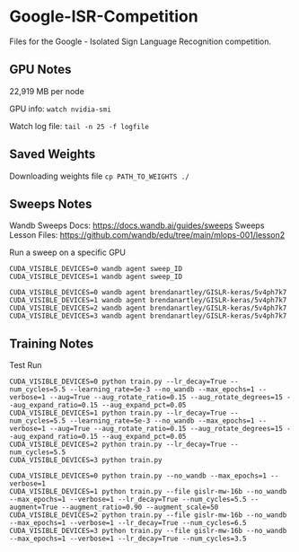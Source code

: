 # Google-ISR-Competition

Files for the Google - Isolated Sign Language Recognition competition.

## GPU Notes

22,919 MB per node

GPU info: `watch nvidia-smi`

Watch log file: `tail -n 25 -f logfile`

## Saved Weights

Downloading weights file
`cp PATH_TO_WEIGHTS ./`


## Sweeps Notes

Wandb Sweeps Docs: https://docs.wandb.ai/guides/sweeps
Sweeps Lesson Files: https://github.com/wandb/edu/tree/main/mlops-001/lesson2

Run a sweep on a specific GPU
```
CUDA_VISIBLE_DEVICES=0 wandb agent sweep_ID
CUDA_VISIBLE_DEVICES=1 wandb agent sweep_ID

CUDA_VISIBLE_DEVICES=0 wandb agent brendanartley/GISLR-keras/5v4ph7k7
CUDA_VISIBLE_DEVICES=1 wandb agent brendanartley/GISLR-keras/5v4ph7k7
CUDA_VISIBLE_DEVICES=2 wandb agent brendanartley/GISLR-keras/5v4ph7k7
CUDA_VISIBLE_DEVICES=3 wandb agent brendanartley/GISLR-keras/5v4ph7k7
```

## Training Notes

Test Run
```
CUDA_VISIBLE_DEVICES=0 python train.py --lr_decay=True --num_cycles=5.5 --learning_rate=5e-3 --no_wandb --max_epochs=1 --verbose=1 --aug=True --aug_rotate_ratio=0.15 --aug_rotate_degrees=15 --aug_expand_ratio=0.15 --aug_expand_pct=0.05
CUDA_VISIBLE_DEVICES=1 python train.py --lr_decay=True --num_cycles=5.5 --learning_rate=5e-3 --no_wandb --max_epochs=1 --verbose=1 --aug=True --aug_rotate_ratio=0.15 --aug_rotate_degrees=15 --aug_expand_ratio=0.15 --aug_expand_pct=0.05
CUDA_VISIBLE_DEVICES=2 python train.py --lr_decay=True --num_cycles=5.5
CUDA_VISIBLE_DEVICES=3 python train.py

CUDA_VISIBLE_DEVICES=0 python train.py --no_wandb --max_epochs=1 --verbose=1
CUDA_VISIBLE_DEVICES=1 python train.py --file gislr-mw-16b --no_wandb --max_epochs=1 --verbose=1 --lr_decay=True --num_cycles=5.5 --augment=True --augment_ratio=0.90 --augment_scale=50
CUDA_VISIBLE_DEVICES=2 python train.py --file gislr-mw-16b --no_wandb --max_epochs=1 --verbose=1 --lr_decay=True --num_cycles=6.5
CUDA_VISIBLE_DEVICES=3 python train.py --file gislr-mw-16b --no_wandb --max_epochs=1 --verbose=1 --lr_decay=True --num_cycles=3.5
```